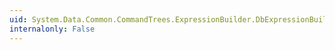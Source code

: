 ```yaml
---
uid: System.Data.Common.CommandTrees.ExpressionBuilder.DbExpressionBuilder.NewCollection(System.Data.Common.CommandTrees.DbExpression[])
internalonly: False
---
```

